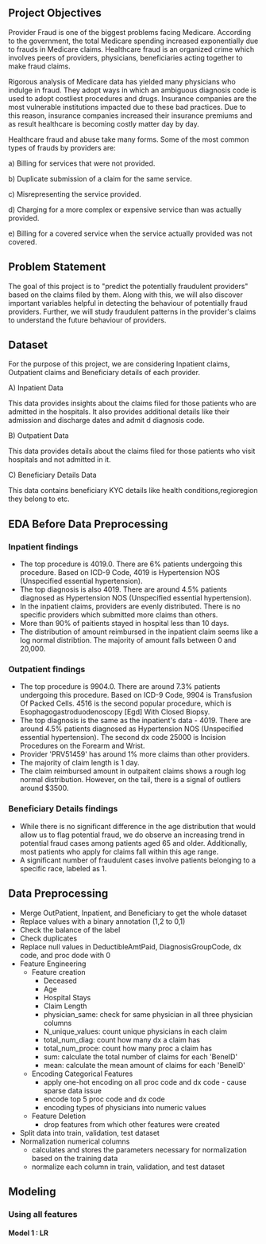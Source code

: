 ## Project Objectives
Provider Fraud is one of the biggest problems facing Medicare. According to the government, the total Medicare spending increased exponentially due to frauds in Medicare claims. Healthcare fraud is an organized crime which involves peers of providers, physicians, beneficiaries acting together to make fraud claims.

Rigorous analysis of Medicare data has yielded many physicians who indulge in fraud. They adopt ways in which an ambiguous diagnosis code is used to adopt costliest procedures and drugs. Insurance companies are the most vulnerable institutions impacted due to these bad practices. Due to this reason, insurance companies increased their insurance premiums and as result healthcare is becoming costly matter day by day.

Healthcare fraud and abuse take many forms. Some of the most common types of frauds by providers are:

a) Billing for services that were not provided.

b) Duplicate submission of a claim for the same service.

c) Misrepresenting the service provided.

d) Charging for a more complex or expensive service than was actually provided.

e) Billing for a covered service when the service actually provided was not covered.

## Problem Statement
The goal of this project is to "predict the potentially fraudulent providers" based on the claims filed by them. Along with this, we will also discover important variables helpful in detecting the behaviour of potentially fraud providers. Further, we will study fraudulent patterns in the provider's claims to understand the future behaviour of providers.

## Dataset
For the purpose of this project, we are considering Inpatient claims, Outpatient claims and Beneficiary details of each provider.

A) Inpatient Data

This data provides insights about the claims filed for those patients who are admitted in the hospitals. It also provides additional details like their admission and discharge dates and admit d diagnosis code.

B) Outpatient Data

This data provides details about the claims filed for those patients who visit hospitals and not admitted in it.

C) Beneficiary Details Data

This data contains beneficiary KYC details like health conditions,regioregion they belong to etc.

## EDA Before Data Preprocessing
### Inpatient findings
* The top procedure is 4019.0. There are 6% patients undergoing this procedure. Based on ICD-9 Code, 4019 is Hypertension NOS (Unspecified essential hypertension).
* The top diagnosis is also 4019. There are around 4.5% patients diagnosed as Hypertension NOS (Unspecified essential hypertension).
* In the inpatient claims, providers are evenly distributed. There is no specific providers which submitted more claims than others.
* More than 90% of paitients stayed in hospital less than 10 days.
* The distribution of amount reimbursed in the inpatient claim seems like a log normal distribtion. The majority of amount falls between 0 and 20,000.

### Outpatient findings
* The top procedure is 9904.0. There are around 7.3% patients undergoing this procedure. Based on ICD-9 Code, 9904 is Transfusion Of Packed Cells. 4516 is the second popular procedure, which is Esophagogastroduodenoscopy [Egd] With Closed Biopsy.
* The top diagnosis is the same as the inpatient's data - 4019. There are around 4.5% patients diagnosed as Hypertension NOS (Unspecified essential hypertension). The second dx code 25000 is Incision Procedures on the Forearm and Wrist.
* Provider 'PRV51459' has around 1% more claims than other providers.
* The majority of claim length is 1 day.
* The claim reimbursed amount in outpaitent claims shows a rough log normal distribution. However, on the tail, there is a signal of outliers around $3500.

### Beneficiary Details findings
* While there is no significant difference in the age distribution that would allow us to flag potential fraud, we do observe an increasing trend in potential fraud cases among patients aged 65 and older. Additionally, most patients who apply for claims fall within this age range.
* A significant number of fraudulent cases involve patients belonging to a specific race, labeled as 1.

## Data Preprocessing
* Merge OutPatient, Inpatient, and Beneficiary to get the whole dataset
* Replace values with a binary annotation (1,2 to 0,1)
* Check the balance of the label
* Check duplicates
* Replace null values in DeductibleAmtPaid, DiagnosisGroupCode, dx code, and proc dode with 0
* Feature Engineering
   * Feature creation
      * Deceased
      * Age
      * Hospital Stays
      * Claim Length
      * physician_same: check for same physician in all three physician columns
      * N_unique_values: count unique physicians in each claim
      * total_num_diag: count how many dx a claim has
      * total_num_proce: count how many proc a claim has
      * sum: calculate the total number of claims for each 'BeneID'
      * mean: calculate the mean amount of claims for each 'BeneID'
  * Encoding Categorical Features
      * apply one-hot encoding on all proc code and dx code - cause sparse data issue
      * encode top 5 proc code and dx code
      * encoding types of physicians into numeric values
  * Feature Deletion
      * drop features from which other features were created
* Split data into train, validation, test dataset
* Normalization numerical columns
  *  calculates and stores the parameters necessary for normalization based on the training data
  *  normalize each column in train, validation, and test dataset

## Modeling
### Using all features
#### Model 1 : LR

